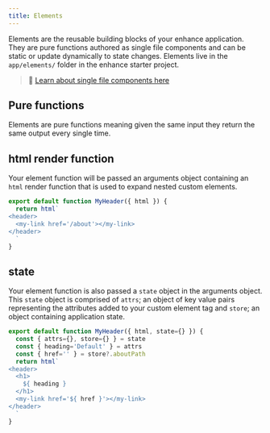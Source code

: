 ```yaml
---
title: Elements
---
```


Elements are the reusable building blocks of your enhance application. They are pure functions authored as single file components and can be static or update dynamically to state changes. Elements live in the `app/elements/` folder in the enhance starter project.

> 📄 [Learn about single file components here](/docs/learn/concepts/single-file-components)

## Pure functions
Elements are pure functions meaning given the same input they return the same output every single time.

## html render function
Your element function will be passed an arguments object containing an `html` render function that is used to expand nested custom elements.

```javascript
export default function MyHeader({ html }) {
  return html`
<header>
  <my-link href='/about'></my-link>
</header>
  `
}
```

## state
Your element function is also passed a `state` object in the arguments object.
This `state` object is comprised of `attrs`; an object of key value pairs representing the attributes added to your custom element tag and `store`; an object containing application state.

```javascript
export default function MyHeader({ html, state={} }) {
  const { attrs={}, store={} } = state
  const { heading='Default' } = attrs
  const { href='' } = store?.aboutPath
  return html`
<header>
  <h1>
    ${ heading }
  </h1>
  <my-link href='${ href }'></my-link>
</header>
  `
}
```


